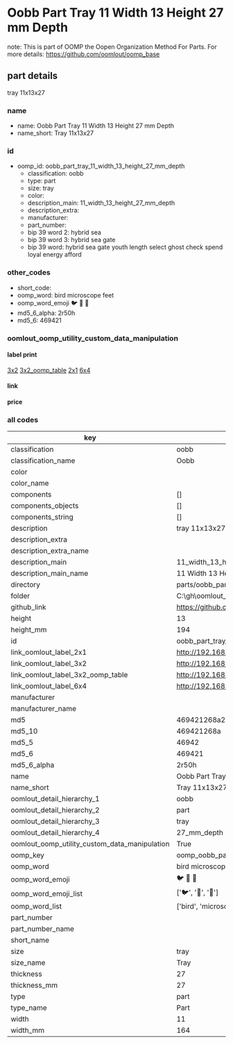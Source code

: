 # Oobb Part Tray 11 Width 13 Height 27 mm Depth  

note: This is part of OOMP the Oopen Organization Method For Parts. For more details: https://github.com/oomlout/oomp_base

##  part details
  



tray 11x13x27



### name
* name: Oobb Part Tray 11 Width 13 Height 27 mm Depth
* name_short: Tray 11x13x27 
### id
* oomp_id: oobb_part_tray_11_width_13_height_27_mm_depth
  * classification: oobb
  * type: part
  * size: tray
  * color: 
  * description_main: 11_width_13_height_27_mm_depth
  * description_extra: 
  * manufacturer: 
  * part_number: 
  * bip 39 word 2: hybrid sea
  * bip 39 word 3: hybrid sea gate
  * bip 39 word: hybrid sea gate youth length select ghost check spend loyal energy afford

### other_codes
* short_code: 
* oomp_word: bird microscope feet
* oomp_word_emoji :bird: :microscope: :feet:
* md5_6_alpha: 2r50h
* md5_6: 469421






### oomlout_oomp_utility_custom_data_manipulation
#### label print
[3x2](http://192.168.1.245:1112/?label=oomp%202r50h)
[3x2_oomp_table](http://192.168.1.108:1112/?label=oomp%202r50h)
[2x1](http://192.168.1.242:1112/?label=oomp%202r50h)
[6x4](http://192.168.1.55:1112/?label=oomp%202r50h)    

#### link

                              

#### price







### all codes 
| key | value |  
| --- | --- |  
| classification | oobb |  
| classification_name | Oobb |  
| color |  |  
| color_name |  |  
| components | [] |  
| components_objects | [] |  
| components_string | [] |  
| description | tray 11x13x27 |  
| description_extra |  |  
| description_extra_name |  |  
| description_main | 11_width_13_height_27_mm_depth |  
| description_main_name | 11 Width 13 Height 27 mm Depth |  
| directory | parts/oobb_part_tray_11_width_13_height_27_mm_depth |  
| folder | C:\gh\oomlout_oobb_version_4_generated_parts\parts\oobb_part_tray_11_width_13_height_27_mm_depth |  
| github_link | https://github.com/oomlout/oomlout_oomp_part_src/tree/main/parts/oobb_part_tray_11_width_13_height_27_mm_depth |  
| height | 13 |  
| height_mm | 194 |  
| id | oobb_part_tray_11_width_13_height_27_mm_depth |  
| link_oomlout_label_2x1 | http://192.168.1.242:1112/?label=oomp%202r50h |  
| link_oomlout_label_3x2 | http://192.168.1.245:1112/?label=oomp%202r50h |  
| link_oomlout_label_3x2_oomp_table | http://192.168.1.108:1112/?label=oomp%202r50h |  
| link_oomlout_label_6x4 | http://192.168.1.55:1112/?label=oomp%202r50h |  
| manufacturer |  |  
| manufacturer_name |  |  
| md5 | 469421268a270c330d400ff6c0b07b80 |  
| md5_10 | 469421268a |  
| md5_5 | 46942 |  
| md5_6 | 469421 |  
| md5_6_alpha | 2r50h |  
| name | Oobb Part Tray 11 Width 13 Height 27 mm Depth |  
| name_short | Tray 11x13x27  |  
| oomlout_detail_hierarchy_1 | oobb |  
| oomlout_detail_hierarchy_2 | part |  
| oomlout_detail_hierarchy_3 | tray |  
| oomlout_detail_hierarchy_4 | 27_mm_depth |  
| oomlout_oomp_utility_custom_data_manipulation | True |  
| oomp_key | oomp_oobb_part_tray_11_width_13_height_27_mm_depth |  
| oomp_word | bird microscope feet |  
| oomp_word_emoji | :bird: :microscope: :feet: |  
| oomp_word_emoji_list | [':bird:', ':microscope:', ':feet:'] |  
| oomp_word_list | ['bird', 'microscope', 'feet'] |  
| part_number |  |  
| part_number_name |  |  
| short_name |  |  
| size | tray |  
| size_name | Tray |  
| thickness | 27 |  
| thickness_mm | 27 |  
| type | part |  
| type_name | Part |  
| width | 11 |  
| width_mm | 164 |  
